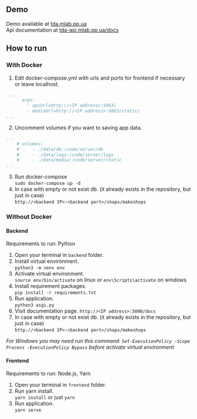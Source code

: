## Demo
Demo available at [tda.mlab.pp.ua](https://tda.mlab.pp.ua)<br/>
Api documentation at [tda-api.mlab.pp.ua/docs](https://tda-api.mlab.pp.ua/docs)

## How to run
### With Docker
1. Edit docker-compose.yml with urls and ports for frontend if necessary or leave localhost.
```yaml
...
      args: 
        - apiUrl=http://<IP address>:5063/
        - mediaUrl=http://<IP address>:5063/static/
...
```
2. Uncomment volumes if you want to saving app data.
```yaml
...
    # volumes:
    #     - ./data/db:/code/server/db
    #     - ./data/logs:/code/server/logs
    #     - ./data/media:/code/server/static
...
```
3. Run docker-compose <br/>
`sudo docker-compose up -d`
4. In case with empty or not exist db. (it already exists in the repository, but just in case)<br/>
`http://<backend IP>:<backend port>/shops/makeshops` 

### Without Docker
#### Backend

Requirements to run: Python

1. Open your terminal in `backend` folder. <br/>
2. Install virtual environment. <br/>
`python3 -m venv env`<br/>
3. Activate virtual environment.<br/>
`source env/bin/activate` on linux or `env\Scripts\activate` on windows<br/>
4. Install requirement packages.<br/>
`pip install -r requirements.txt`<br/>
5. Run application.<br/>
`python3 asgi.py`<br/>
6. Visit documentation page.
`http://<IP address>:5000/docs`
7. In case with empty or not exist db. (it already exists in the repository, but just in case)<br/>
`http://<backend IP>:<backend port>/shops/makeshops` 

*For Windows you may need run this command: `Set-ExecutionPolicy -Scope Process -ExecutionPolicy Bypass` before activate virtual environment*

#### Frontend

Requirements to run: Node.js, Yarn

1. Open your terminal in `frontend` folder. <br/>
2. Run yarn install. <br/>
`yarn install` or just `yarn`<br/>
5. Run application.<br/>
`yarn serve`<br/>
